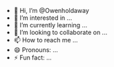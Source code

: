 - 👋 Hi, I’m @Owenholdaway
- 👀 I’m interested in ...
- 🌱 I’m currently learning ...
- 💞️ I’m looking to collaborate on ...
- 📫 How to reach me ...
- 😄 Pronouns: ...
- ⚡ Fun fact: ...

<!---
Owenholdaway/Owenholdaway is a ✨ special ✨ repository because its `README.md` (this file) appears on your GitHub profile.
You can click the Preview link to take a look at your changes.
--->
